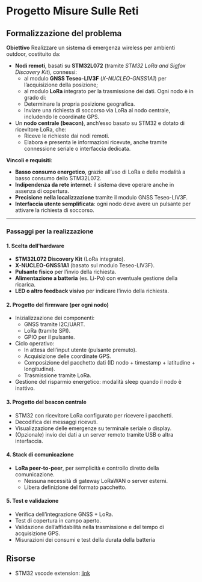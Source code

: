 # Progetto Misure Sulle Reti

## Formalizzazione del problema

**Obiettivo**
 Realizzare un sistema di emergenza wireless per ambienti outdoor, costituito da:

- **Nodi remoti**, basati su **STM32L072** (tramite *STM32 LoRa and Sigfox Discovery Kit*), connessi:
  - al modulo **GNSS Teseo-LIV3F** (*X-NUCLEO-GNSS1A1*) per l’acquisizione della posizione;
  - al modulo **LoRa** integrato per la trasmissione dei dati.
     Ogni nodo è in grado di:
  - Determinare la propria posizione geografica.
  - Inviare una richiesta di soccorso via LoRa al nodo centrale, includendo le coordinate GPS.
- Un **nodo centrale (beacon)**, anch’esso basato su STM32 e dotato di ricevitore LoRa, che:
  - Riceve le richieste dai nodi remoti.
  - Elabora e presenta le informazioni ricevute, anche tramite connessione seriale o interfaccia dedicata.

**Vincoli e requisiti**:

- **Basso consumo energetico**, grazie all’uso di LoRa e delle modalità a basso consumo dello STM32L072.
- **Indipendenza da rete internet**: il sistema deve operare anche in assenza di copertura.
- **Precisione nella localizzazione** tramite il modulo GNSS Teseo-LIV3F.
- **Interfaccia utente semplificata**: ogni nodo deve avere un pulsante per attivare la richiesta di soccorso.

------

### **Passaggi per la realizzazione**

#### 1. Scelta dell'hardware

- **STM32L072 Discovery Kit** (LoRa integrato).
- **X-NUCLEO-GNSS1A1** (basato sul modulo Teseo-LIV3F).
- **Pulsante fisico** per l’invio della richiesta.
- **Alimentazione a batteria** (es. Li-Po) con eventuale gestione della ricarica.
- **LED o altro feedback visivo** per indicare l’invio della richiesta.

#### 2. Progetto del firmware (per ogni nodo)

- Inizializzazione dei componenti:
  - GNSS tramite I2C/UART.
  - LoRa (tramite SPI).
  - GPIO per il pulsante.
- Ciclo operativo:
  - In attesa dell’input utente (pulsante premuto).
  - Acquisizione delle coordinate GPS.
  - Composizione del pacchetto dati (ID nodo + timestamp + latitudine + longitudine).
  - Trasmissione tramite LoRa.
- Gestione del risparmio energetico: modalità sleep quando il nodo è inattivo.

#### 3. Progetto del beacon centrale

- STM32 con ricevitore LoRa configurato per ricevere i pacchetti.
- Decodifica dei messaggi ricevuti.
- Visualizzazione delle emergenze su terminale seriale o display.
- (Opzionale) invio dei dati a un server remoto tramite USB o altra interfaccia.

#### 4. Stack di comunicazione

- **LoRa peer-to-peer**, per semplicità e controllo diretto della comunicazione.
  - Nessuna necessità di gateway LoRaWAN o server esterni.
  - Libera definizione del formato pacchetto.

#### 5. Test e validazione

- Verifica dell’integrazione GNSS + LoRa.
- Test di copertura in campo aperto.
- Validazione dell’affidabilità nella trasmissione e del tempo di acquisizione GPS.
- Misurazioni dei consumi e test della durata della batteria





## Risorse

- STM32 vscode extension: [link](https://marketplace.visualstudio.com/items?itemName=stmicroelectronics.stm32-vscode-extension)
